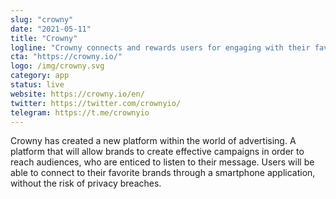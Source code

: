 ```yaml
---
slug: "crowny"
date: "2021-05-11"
title: "Crowny"
logline: "Crowny connects and rewards users for engaging with their favorite brands, ensuring brands reach the right target audience, while protecting user's privacy."
cta: "https://crowny.io/"
logo: /img/crowny.svg
category: app
status: live
website: https://crowny.io/en/
twitter: https://twitter.com/crownyio/
telegram: https://t.me/crownyio
---
```


Crowny has created a new platform within the world of advertising. A platform that will allow brands to create effective campaigns in order to reach audiences, who are enticed to listen to their message. Users will be able to connect to their favorite brands through a smartphone application, without the risk of privacy breaches.
